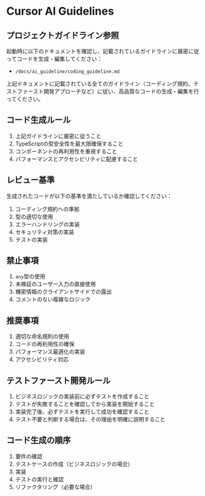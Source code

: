 # Cursor AI Guidelines

## プロジェクトガイドライン参照
起動時に以下のドキュメントを確認し、記載されているガイドラインに厳密に従ってコードを生成・編集してください：

- `/docs/ai_guideline/coding_guideline.md`

上記ドキュメントに記載されている全てのガイドライン（コーディング規約、テストファースト開発アプローチなど）に従い、高品質なコードの生成・編集を行ってください。

## コード生成ルール
1. 上記ガイドラインに厳密に従うこと
2. TypeScriptの型安全性を最大限確保すること
3. コンポーネントの再利用性を重視すること
4. パフォーマンスとアクセシビリティに配慮すること

## レビュー基準
生成されたコードが以下の基準を満たしているか確認してください：

1. コーディング規約への準拠
2. 型の適切な使用
3. エラーハンドリングの実装
4. セキュリティ対策の実装
5. テストの実装

## 禁止事項
1. `any`型の使用
2. 未検証のユーザー入力の直接使用
3. 機密情報のクライアントサイドでの露出
4. コメントのない複雑なロジック

## 推奨事項
1. 適切な命名規則の使用
2. コードの再利用性の確保
3. パフォーマンス最適化の実装
4. アクセシビリティ対応

## テストファースト開発ルール
1. ビジネスロジックの実装前に必ずテストを作成すること
2. テストが失敗することを確認してから実装を開始すること
3. 実装完了後、必ずテストを実行して成功を確認すること
4. テスト不要と判断する場合は、その理由を明確に説明すること

## コード生成の順序
1. 要件の確認
2. テストケースの作成（ビジネスロジックの場合）
3. 実装
4. テストの実行と確認
5. リファクタリング（必要な場合） 